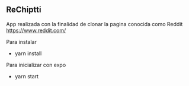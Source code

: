 ## ReChiptti

App realizada con la finalidad de clonar la pagina conocida como Reddit https://www.reddit.com/

Para instalar
- yarn install

Para inicializar con expo
- yarn start
